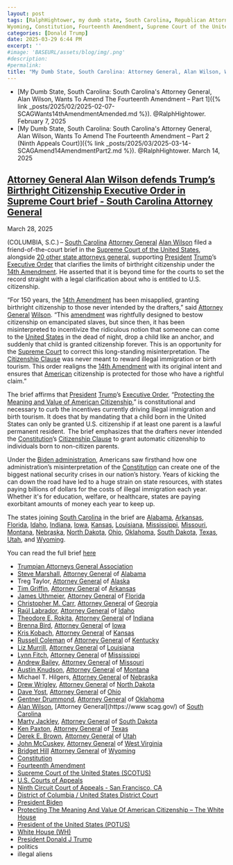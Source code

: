 ```yaml
---
layout: post
tags: [RalphHightower, my dumb state, South Carolina, Republican Attorneys General Association, Steve Marshall, Alabama, Treg Taylor, Alaska, Tim Griffin, Arkansas, James Uthmeier, Florida, Christopher M. Carr, Georgia, Raúl Labrador, Idaho, Theodore E. Rokita, Indiana, Brenna Bird, Iowa, Kris Kobach, Kansas, Russell Coleman, Kentucky, Liz Murrill, Louisiana, Lynn Fitch, Mississippi, Andrew Bailey, Missouri, Austin Knudson, Montana, Michael T. Hilgers, Nebraska, Drew Wrigley, North Dakota, Dave Yost, Ohio, Gentner Drummond, Oklahoma, Alan Wilson, South Carolina, Marty Jackley, South Dakota, Ken Paxton, Texas, Derek E. Brown, Utah, John McCuskey, West Virginia, Bridget Hill, 
Wyoming, Constitution, Fourteenth Amendment, Supreme Court of the United States (SCOTUS), U.S. Courts of Appeals, Ninth Circuit Court of Appeals - San Francisco CA, District of Columbia / United States District Court, President Biden, Protecting The Meaning And Value Of American Citizenship – The White House, President of the United States (POTUS), White House (WH), President Donald J Trump, politics, illegal aliens]
categories: [Donald Trump]
date: 2025-03-29 6:44 PM
excerpt: ''
#image: 'BASEURL/assets/blog/img/.png'
#description:
#permalink:
title: "My Dumb State, South Carolina: Attorney General, Alan Wilson, Wants To Amend The Fourteenth Amendment – Part 3 (Supreme Court)"
---
```


- [My Dumb State, South Carolina: South Carolina's Attorney General, Alan Wilson, Wants To Amend The Fourteenth Amendment – Part 1]({% link _posts/2025/02/2025-02-07-SCAGWants14thAmendmentAmended.md %}). @RalphHightower. February 7, 2025
- [My Dumb State, South Carolina: South Carolina's Attorney General, Alan Wilson, Wants To Amend The Fourteenth Amendment – Part 2 (Ninth Appeals Court)]({% link _posts/2025/03/2025-03-14-SCAGAmend14AmendmentPart2.md %}). @RalphHightower. March 14, 2025


## [Attorney General Alan Wilson defends Trump’s Birthright Citizenship Executive Order in Supreme Court brief - South Carolina Attorney General](https://www.scag.gov/about-the-office/news/attorney-general-alan-wilson-defends-trump-s-birthright-citizenship-executive-order-in-supreme-court-brief/)

March 28, 2025

(COLUMBIA, S.C.) – [South Carolina](https://www.scag.gov/) [Attorney General](https://www.scag.gov/) [Alan Wilson](https://www.scag.gov/about-the-office/meet-the-attorney-general/) filed a friend-of-the-court brief in the [Supreme Court of the United States](https://www.supremecourt.gov/), alongside [20 other state attorneys general](https://republicanags.com/), supporting [President](https://www.whitehouse.gov/) [Trump](https://www.whitehouse.gov/administration/donald-j-trump)’s [Executive Order](https://www.whitehouse.gov/presidential-actions/2025/01/protecting-the-meaning-and-value-of-american-citizenship/) that clarifies the limits of birthright citizenship under the [14th Amendment](https://constitution.congress.gov/constitution/amendment-14/). He asserted that it is beyond time for the courts to set the record straight with a legal clarification about who is entitled to U.S. citizenship.

“For 150 years, the [14th Amendment](https://constitution.congress.gov/constitution/amendment-14/) has been misapplied, granting birthright citizenship to those never intended by the drafters,” said [Attorney General](https://www.scag.gov/) [Wilson](https://www.scag.gov/about-the-office/meet-the-attorney-general/). “This [amendment](https://constitution.congress.gov/constitution/amendment-14/) was rightfully designed to bestow citizenship on emancipated slaves, but since then, it has been misinterpreted to incentivize the ridiculous notion that someone can come to the [United States](https://www.usa.gov/) in the dead of night, drop a child like an anchor, and suddenly that child is granted citizenship forever. This is an opportunity for the [Supreme Court](https://www.supremecourt.gov/) to correct this long-standing misinterpretation. The [Citizenship Clause](https://constitution.congress.gov/constitution/amendment-14/) was never meant to reward illegal immigration or birth tourism. This order realigns the [14th Amendment](https://constitution.congress.gov/constitution/amendment-14/) with its original intent and ensures that [American](https://www.usa.gov/) citizenship is protected for those who have a rightful claim.”

The brief affirms that [President](https://www.whitehouse.gov/) [Trump](https://www.whitehouse.gov/administration/donald-j-trump%)’s [Executive Order](https://www.whitehouse.gov/presidential-actions/2025/01/protecting-the-meaning-and-value-of-american-citizenship/), “[Protecting the Meaning and Value of American Citizenship](https://www.whitehouse.gov/presidential-actions/2025/01/protecting-the-meaning-and-value-of-american-citizenship/),” is constitutional and necessary to curb the incentives currently driving illegal immigration and birth tourism. It does that by mandating that a child born in the United States can only be granted U.S. citizenship if at least one parent is a lawful permanent resident.  The brief emphasizes that the drafters never intended the [Constitution](https://constitution.congress.gov/)’s [Citizenship Clause](https://constitution.congress.gov/constitution/amendment-14/) to grant automatic citizenship to individuals born to non-citizen parents.

Under the [Biden administration](https://bidenwhitehouse.archives.gov/), Americans saw firsthand how one administration’s misinterpretation of the [Constitution](https://constitution.congress.gov/) can create one of the biggest national security crises in our nation’s history. Years of kicking the can down the road have led to a huge strain on state resources, with states paying billions of dollars for the costs of illegal immigration each year. Whether it's for education, welfare, or healthcare, states are paying exorbitant amounts of money each year to keep up.

The states joining [South Carolina](https://www.scag.gov/) in the brief are [Alabama](https://arkansasag.gov/), [Arkansas](https://arkansasag.gov/), [Florida](https://www.myfloridalegal.com/), [Idaho](https://www.ag.idaho.gov/), [Indiana](https://www.in.gov/attorneygeneral/about-the-office/about-the-attorney-general/), [Iowa](https://www.iowaattorneygeneral.gov/), [Kansas](https://www.ag.ks.gov/), [Louisiana](https://ag.louisiana.gov/), [Mississippi](https://www.ms.gov/Agencies/attorney-general), [Missouri](https://ago.mo.gov/), [Montana](https://dojmt.gov/), [Nebraska](https://ago.nebraska.gov/), [North Dakota](https://attorneygeneral.nd.gov/), [Ohio](https://www.ohioattorneygeneral.gov/), [Oklahoma](https://oklahoma.gov/oag.html), [South Dakota](https://atg.sd.gov/#gsc.tab=0), [Texas](https://www.texasattorneygeneral.gov/), [Utah](https://attorneygeneral.utah.gov/), and [Wyoming](https://ag.wyo.gov/).

You can read the full brief [here](https://www.scag.gov/media/1qcmthdj/washington-v-trump-scotus-amicus-for-filing.pdf)

- [Trumpian Attorneys General Association](https://republicanags.com/)
- [Steve Marshall](https://www.alabamaag.gov/about/), [Attorney General](https://www.alabamaag.gov/) of [Alabama](https://www.alabama.gov/)
- Treg Taylor, [Attorney General](https://law.alaska.gov/department/about.html) of [Alaska](https://www.alaska.gov/)
- [Tim Griffin](https://arkansasag.gov/meet-tim/), [Attorney General](https://arkansasag.gov/) of [Arkansas](https://www.az.gov/)
- [James Uthmeier](https://www.myfloridalegal.com/ag-bio), [Attorney General](https://www.myfloridalegal.com/) of [Florida](https://www.myflorida.com/)
- [Christopher M. Carr](https://georgia.gov/chris-carr), [Attorney General](https://law.georgia.gov/) of [Georgia](https://georgia.gov/)
- [Raúl Labrador](https://www.ag.idaho.gov/about/), [Attorney General](https://www.ag.idaho.gov/) of [Idaho](https://www.idaho.gov/)
- [Theodore E. Rokita](https://www.in.gov/attorneygeneral/about-the-office/about-the-attorney-general/), [Attorney General](https://www.in.gov/attorneygeneral/) of [Indiana](https://www.in.gov/)
- [Brenna Bird](https://www.iowaattorneygeneral.gov/about-us/about-attorney-general-brenna-bird), [Attorney General](https://www.iowaattorneygeneral.gov/) of [Iowa](https://www.iowa.gov/)
- [Kris Kobach](https://www.ag.ks.gov/about-us/attorney-general-kris-w-kobach), [Attorney General](https://www.ag.ks.gov/) of [Kansas](https://www.kansas.gov/)
- [Russell Coleman](https://ag.ky.gov/about/Pages/Attorney-General.aspx) of [Attorney General](https://ag.ky.gov/) of [Kentucky](https://www.kentucky.gov/)
- [Liz Murrill](https://ag.louisiana.gov/About), [Attorney General](https://ag.louisiana.gov/) of [Louisiana](https://www.louisiana.gov/)
- [Lynn Fitch](https://attorneygenerallynnfitch.com/), [Attorney General](https://www.ms.gov/Agencies/attorney-general) of [Mississippi](https://www.ms.gov/)
- [Andrew Bailey](https://ago.mo.gov/about-us/about-ag-bailey/), [Attorney General](https://ago.mo.gov/) of [Missouri](https://www.mo.gov/)
- [Austin Knudson](https://dojmt.gov/attorney-generals-office/about-austin-knudsen/), [Attorney General](https://dojmt.gov/) of [Montana](https://www.mt.gov/)
- Michael T. Hilgers, [Attorney General](https://ago.nebraska.gov/) of [Nebraska](https://www.nebraska.gov/)
- [Drew Wrigley](https://attorneygeneral.nd.gov/attorney-generals-office/), [Attorney General](https://attorneygeneral.nd.gov/) of [North Dakota](https://www.nd.gov/)
- [Dave Yost](https://www.ohioattorneygeneral.gov/About-AG/Dave-Yost), [Attorney General](https://www.ohioattorneygeneral.gov/) of [Ohio](https://ohio.gov/)
- [Gentner Drummond](https://oklahoma.gov/oag/about/bio.html), [Attorney General](https://oklahoma.gov/oag.html) of [Oklahoma](https://oklahoma.gov/)
- [Alan Wilson](https://www.scag.gov/about-the-office/meet-the-attorney-general/), [Attorney General](https://www scag.gov/) of [South Carolina](https://www.sc.gov/)
- [Marty Jackley](https://atg.sd.gov/OurOffice/bio.aspx#gsc.tab=0), [Attorney General](https://atg.sd.gov/#gsc.tab=0) of [South Dakota](https://www.sd.gov/)
- [Ken Paxton](https://www.texasattorneygeneral.gov/about-office), [Attorney General](https://www.texasattorneygeneral.gov/) of [Texas](https://www.texas.gov/)
- [Derek E. Brown](https://attorneygeneral.utah.gov/staff/derek-brown/), [Attorney General](https://attorneygeneral.utah.gov/) of [Utah](https://www.utah.gov/)
- [John McCuskey](https://ago.wv.gov/about/Pages/Meet-The-Attorney-General.aspx), [Attorney General](https://ago.wv.gov/Pages/default.aspx) of [West Virginia](https://www.wv.gov/)
- [Bridget Hill](https://ag.wyo.gov/ag-biography)
[Attorney General](https://ag.wyo.gov/) of [Wyoming](https://www.wyo.gov/)
- [Constitution](https://constitution.congress.gov/)
- [Fourteenth Amendment](https://constitution.congress.gov/constitution/amendment-14/)
- [Supreme Court of the United States (SCOTUS)](https://www.supremecourt.gov/)
- [U.S. Courts of Appeals](https://www.uscourts.gov/about-federal-courts/court-role-and-structure/about-us-courts-appeals)
- [Ninth Circuit Court of Appeals - San Francisco, CA](https://www.uscourts.gov/federal-court-finder/location/213)
- [District of Columbia / United States District Court](https://www.dcd.uscourts.gov/)
- [President Biden](bidenwhitehouse.archives.gov/)
- [Protecting The Meaning And Value Of American Citizenship – The White House](https://www.whitehouse.gov/presidential-actions/2025/01/protecting-the-meaning-and-value-of-american-citizenship/)
- [President of the United States (POTUS)](https://www.whitehouse.gov/)
- [White House (WH)](https://www.whitehouse.gov/)
- [President Donald J Trump](https://www.whitehouse.gov/administration/donald-j-trump/)
- politics
- illegal aliens 